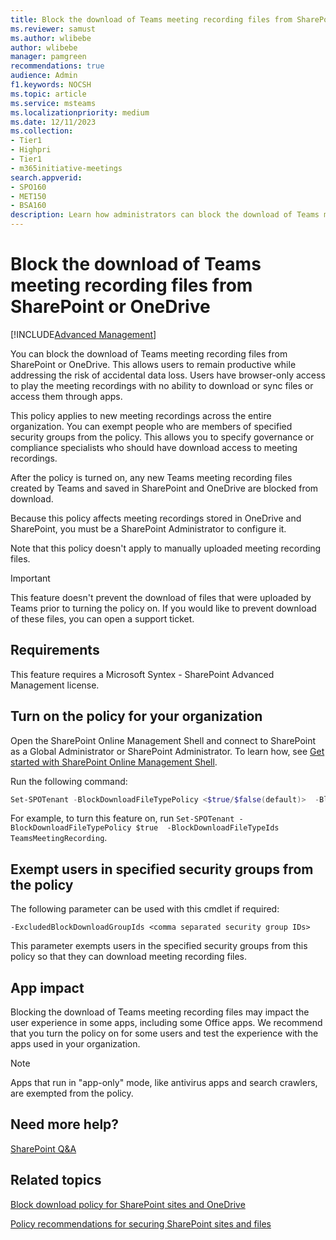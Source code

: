 ```yaml
---
title: Block the download of Teams meeting recording files from SharePoint or OneDrive 
ms.reviewer: samust
ms.author: wlibebe
author: wlibebe
manager: pamgreen
recommendations: true
audience: Admin
f1.keywords: NOCSH
ms.topic: article
ms.service: msteams
ms.localizationpriority: medium
ms.date: 12/11/2023
ms.collection:
- Tier1
- Highpri
- Tier1
- m365initiative-meetings
search.appverid:
- SPO160
- MET150
- BSA160
description: Learn how administrators can block the download of Teams meeting recording files from SharePoint and OneDrive.
---
```


# Block the download of Teams meeting recording files from SharePoint or OneDrive

[!INCLUDE[Advanced Management](includes/advanced-management.md)]

You can block the download of Teams meeting recording files from SharePoint or OneDrive. This allows users to remain productive while addressing the risk of accidental data loss. Users have browser-only access to play the meeting recordings with no ability to download or sync files or access them through apps.

This policy applies to new meeting recordings across the entire organization. You can exempt people who are members of specified security groups from the policy. This allows you to specify governance or compliance specialists who should have download access to meeting recordings.

After the policy is turned on, any new Teams meeting recording files created by Teams and saved in SharePoint and OneDrive are blocked from download.

Because this policy affects meeting recordings stored in OneDrive and SharePoint, you must be a SharePoint Administrator to configure it.

Note that this policy doesn't apply to manually uploaded meeting recording files.  

> [!IMPORTANT]
> This feature doesn't prevent the download of files that were uploaded by Teams prior to turning the policy on. If you would like to prevent download of these files, you can open a support ticket.

## Requirements

This feature requires a Microsoft Syntex - SharePoint Advanced Management license.

## Turn on the policy for your organization

Open the SharePoint Online Management Shell and connect to SharePoint as a Global Administrator or SharePoint Administrator. To learn how, see [Get started with SharePoint Online Management Shell](/powershell/sharepoint/sharepoint-online/connect-sharepoint-online).

Run the following command:

```PowerShell
Set-SPOTenant -BlockDownloadFileTypePolicy <$true/$false(default)>  -BlockDownloadFileTypeIds  TeamsMeetingRecording
```

For example, to turn this feature on, run `Set-SPOTenant -BlockDownloadFileTypePolicy $true  -BlockDownloadFileTypeIds TeamsMeetingRecording`.

## Exempt users in specified security groups from the policy

The following parameter can be used with this cmdlet if required:

`-ExcludedBlockDownloadGroupIds <comma separated security group IDs>`
  
This parameter exempts users in the specified security groups from this policy so that they can download meeting recording files.

## App impact

Blocking the download of Teams meeting recording files may impact the user experience in some apps, including some Office apps. We recommend that you turn the policy on for some users and test the experience with the apps used in your organization.

> [!NOTE]
> Apps that run in "app-only" mode, like antivirus apps and search crawlers, are exempted from the policy.

## Need more help?

[SharePoint Q&A](/answers/topics/office-sharepoint-online.html)

## Related topics

[Block download policy for SharePoint sites and OneDrive](/sharepoint/block-download-from-sites)

[Policy recommendations for securing SharePoint sites and files](/microsoft-365/enterprise/sharepoint-file-access-policies)
